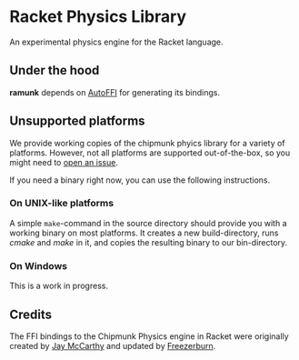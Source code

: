 Racket Physics Library
======================

An experimental physics engine for the Racket language.

## Under the hood 

**ramunk** depends on [AutoFFI](http://github.com/samvv/AutoFFI) for generating its bindings.

## Unsupported platforms

We provide working copies of the chipmunk phyics library for a
variety of platforms. However, not all platforms are supported
out-of-the-box, so you might need to
[open an issue](http://github.com/samvv/ramunk/issues/new).

If you need a binary right now, you can use the following instructions.

### On UNIX-like platforms

A simple `make`-command in the source directory should provide you
with a working binary on most platforms. It creates a new
build-directory, runs _cmake_ and _make_ in it, and copies the
resulting binary to our bin-directory.

### On Windows

This is a work in progress.

## Credits

The FFI bindings to the Chipmunk Physics engine in Racket were originally created by [Jay McCarthy](http://planet.plt-scheme.org/display.ss?owner=jaymccarthy) and updated by [Freezerburn](https://github.com/Freezerburn).

